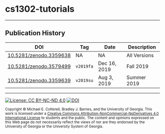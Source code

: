 # cs1302-tutorials

<hr/>

## Publication History

| DOI | Tag | Date | Description |
|-----|-----|------|-------------|
| [10.5281/zenodo.3359638](https://doi.org/10.5281/zenodo.3359638) | NA        | NA           | All Versions |
| [10.5281/zenodo.3579499](https://doi.org/10.5281/zenodo.3579499) | `v2019fa` | Dec 16, 2019 | Fall 2019    |
| [10.5281/zenodo.3359639](https://doi.org/10.5281/zenodo.3359639) | `v2019su` | Aug 3, 2019  | Summer 2019  |

<hr/>

[![License: CC BY-NC-ND 4.0](https://img.shields.io/badge/License-CC%20BY--NC--ND%204.0-lightgrey.svg)](http://creativecommons.org/licenses/by-nc-nd/4.0/) [![DOI](https://zenodo.org/badge/DOI/10.5281/zenodo.3359638.svg)](https://doi.org/10.5281/zenodo.3359638)

<small>
Copyright &copy; Michael E. Cotterell, Bradley J. Barnes, and the University of Georgia.
This work is licensed under a <a rel="license" href="http://creativecommons.org/licenses/by-nc-nd/4.0/">Creative Commons Attribution-NonCommercial-NoDerivatives 4.0 International License</a> to students and the public.
The content and opinions expressed on this Web page do not necessarily reflect the views of nor are they endorsed by the University of Georgia or the University System of Georgia.
</small>
